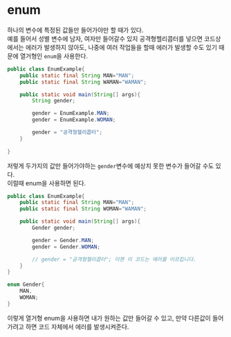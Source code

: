 # enum
하나의 변수에 특정된 값들만 들어가야만 할 때가 있다.     
예를 들어서 성별 변수에 남자, 여자만 들어갈수 있지 공격형헬리콥터를 넣으면 코드상에서는 에러가 발생하지 않아도, 나중에 여러 작업들을 할때 에러가 발생할 수도 있기 때문에 열거형인 ```enum```을 사용한다.

```java
public class EnumExample{
    public static final String MAN="MAN";
    public static final String WAMAN="WAMAN";

    public static void main(String[] args){
        String gender;

        gender = EnumExample.MAN;
        gender = EnumExample.WOMAN;

        gender = "공격형헬리콥터";
    }
    
}
```
저렇게 두가지의 값만 들어가야하는 ```gender```변수에 예상치 못한 변수가 들어갈 수도 있다.    
이럴때 enum을 사용하면 된다.

```java
public class EnumExample{
    public static final String MAN="MAN";
    public static final String WOMAN="WAMAN";

    public static void main(String[] args){
        Gender gender;

        gender = Gender.MAN;
        gender = Gender.WOMAN;

        // gender = "공격형헬리콥터"; 이젠 이 코드는 에러를 이르킵니다.
    }
}

enum Gender{
    MAN,
    WOMAN;
}
```
이렇게 열거형 enum을 사용하면 내가 원하는 값만 들어갈 수 있고, 만약 다른값이 들어가려고 하면 코드 자체에서 에러를 발생시켜준다.